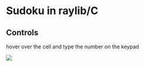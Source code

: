 # Sudoku in raylib/C

## Controls
hover over the cell and type the number on the keypad 

![]("gameplay.gif")

